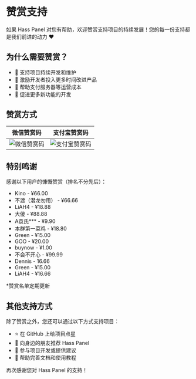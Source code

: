 # 赞赏支持

如果 Hass Panel 对您有帮助，欢迎赞赏支持项目的持续发展！您的每一份支持都是我们前进的动力 ❤️

## 为什么需要赞赏？

- 🚀 支持项目持续开发和维护
- 💪 激励开发者投入更多时间改进产品
- 🔧 帮助支付服务器等运营成本
- 📱 促进更多新功能的开发

## 赞赏方式

| 微信赞赏码 | 支付宝赞赏码 |
|--------|--------|
| ![微信赞赏码]( /wechat-pay.png) | ![支付宝赞赏码]( /ali-pay.png) |

## 特别鸣谢

感谢以下用户的慷慨赞赏（排名不分先后）：

- Kino - ¥66.00
- 不渡（潜龙勿用） - ¥66.66
- LiAH4 - ¥18.88
- 大傻 - ¥88.88
- A袁氏*** - ¥9.90
- 本群第一菜鸡 - ¥18.80
- Green - ¥15.00
- GOO - ¥20.00
- buynow - ¥1.00
- 不会不开心 - ¥99.99
- Dennis - 16.66
- Green - ¥15.00
- LiAH4 - ¥16.66

*赞赏名单定期更新

## 其他支持方式

除了赞赏之外，您还可以通过以下方式支持项目：

- ⭐ 在 GitHub 上给项目点星
- 📢 向身边的朋友推荐 Hass Panel
- 🤝 参与项目开发或提供建议
- 📝 帮助完善文档和使用教程

再次感谢您对 Hass Panel 的支持！



